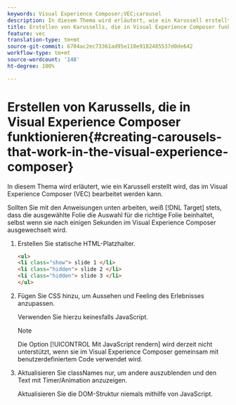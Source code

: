 ```yaml
---
keywords: Visual Experience Composer;VEC;carousel
description: In diesem Thema wird erläutert, wie ein Karussell erstellt wird, das im Visual Experience Composer (VEC) bearbeitet werden kann.
title: Erstellen von Karussells, die in Visual Experience Composer funktionieren
feature: vec
translation-type: tm+mt
source-git-commit: 6704ac2ec73361ad95e110e9182485537d0de642
workflow-type: tm+mt
source-wordcount: '148'
ht-degree: 100%

---
```



# Erstellen von Karussells, die in Visual Experience Composer funktionieren{#creating-carousels-that-work-in-the-visual-experience-composer}

In diesem Thema wird erläutert, wie ein Karussell erstellt wird, das im Visual Experience Composer (VEC) bearbeitet werden kann.

Sollten Sie mit den Anweisungen unten arbeiten, weiß [!DNL Target] stets, dass die ausgewählte Folie die Auswahl für die richtige Folie beinhaltet, selbst wenn sie nach einigen Sekunden im Visual Experience Composer ausgewechselt wird.

1. Erstellen Sie statische HTML-Platzhalter.

   ```html
   <ul>
   <li class="show"> slide 1 </li>
   <li class="hidden"> slide 2 </li>
   <li class="hidden"> slide 3 </li>
   </ul>
   ```

1. Fügen Sie CSS hinzu, um Aussehen und Feeling des Erlebnisses anzupassen.

   Verwenden Sie hierzu keinesfalls JavaScript.

   >[!NOTE]
   >
   >Die Option [!UICONTROL Mit JavaScript rendern] wird derzeit nicht unterstützt, wenn sie im Visual Experience Composer gemeinsam mit benutzerdefiniertem Code verwendet wird.

1. Aktualisieren Sie classNames nur, um andere auszublenden und den Text mit Timer/Animation anzuzeigen.

   Aktualisieren Sie die DOM-Struktur niemals mithilfe von JavaScript.